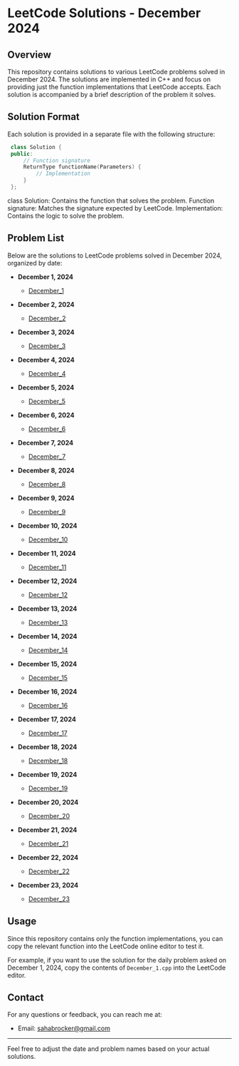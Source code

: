# LeetCode Solutions - December 2024

## Overview

This repository contains solutions to various LeetCode problems solved in December 2024. The solutions are implemented in C++ and focus on providing just the function implementations that LeetCode accepts. Each solution is accompanied by a brief description of the problem it solves.

## Solution Format

Each solution is provided in a separate file with the following structure:

 ``` cpp
  class Solution {
  public:
      // Function signature
      ReturnType functionName(Parameters) {
          // Implementation
      }
  };
  ```

class Solution: Contains the function that solves the problem.
Function signature: Matches the signature expected by LeetCode.
Implementation: Contains the logic to solve the problem.

## Problem List

Below are the solutions to LeetCode problems solved in December 2024, organized by date:

- **December 1, 2024**
  - [December_1](December_1.cpp)

- **December 2, 2024**
  - [December_2](December_2.cpp)

- **December 3, 2024**
  - [December_3](December_3.cpp)

- **December 4, 2024**
  - [December_4](December_4.cpp)

- **December 5, 2024**
  - [December_5](December_5.cpp)

- **December 6, 2024**
  - [December_6](December_6.cpp)
 
- **December 7, 2024**
  - [December_7](December_7.cpp)

- **December 8, 2024**
  - [December_8](December_8.cpp)

- **December 9, 2024**
  - [December_9](December_9.cpp)

- **December 10, 2024**
  - [December_10](December_10.cpp)

- **December 11, 2024**
  - [December_11](December_11.cpp)
 
- **December 12, 2024**
  - [December_12](December_12.cpp)

- **December 13, 2024**
  - [December_13](December_13.cpp)

- **December 14, 2024**
  - [December_14](December_14.cpp)

- **December 15, 2024**
  - [December_15](December_15.cpp)

- **December 16, 2024**
  - [December_16](December_16.cpp)

- **December 17, 2024**
  - [December_17](December_17.cpp)

- **December 18, 2024**
  - [December_18](December_18.cpp)

- **December 19, 2024**
  - [December_19](December_19.cpp)

- **December 20, 2024**
  - [December_20](December_20.cpp)

- **December 21, 2024**
  - [December_21](December_21.cpp)

- **December 22, 2024**
  - [December_22](December_22.cpp)

- **December 23, 2024**
  - [December_23](December_23.cpp)

## Usage

Since this repository contains only the function implementations, you can copy the relevant function into the LeetCode online editor to test it. 

For example, if you want to use the solution for the daily problem asked on December 1, 2024, copy the contents of `December_1.cpp` into the LeetCode editor.

## Contact

For any questions or feedback, you can reach me at:

- Email: sahabrocker@gmail.com

---

Feel free to adjust the date and problem names based on your actual solutions.
